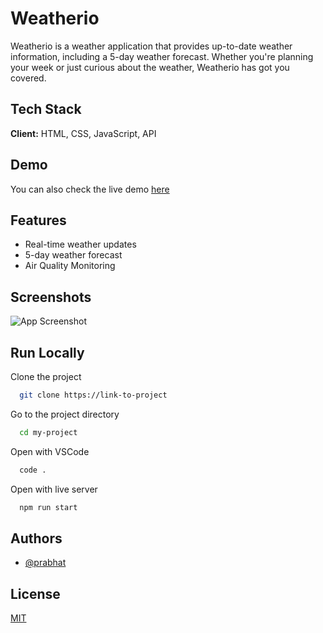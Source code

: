 
# Weatherio

Weatherio is a weather application that provides up-to-date weather information, including a 5-day weather forecast. Whether you're planning your week or just curious about the weather, Weatherio has got you covered.

## Tech Stack

**Client:** HTML, CSS, JavaScript, API

## Demo

You can also check the live demo [here](https://weatherio-prabhat.vercel.app/#/current-location)

## Features

- Real-time weather updates
-  5-day weather forecast
- Air Quality Monitoring 

## Screenshots

![App Screenshot]((https://github.com/Prabhat2912/weatherio/assets/114847239/b3af7bca-f74f-477a-892a-a1ec49bade22)
)

## Run Locally

Clone the project

```bash
  git clone https://link-to-project
```

Go to the project directory

```bash
  cd my-project
```

Open with VSCode

```bash
  code .
```

Open with live server

```bash
  npm run start
```


## Authors

- [@prabhat](https://www.github.com/Prabhat2912)

## License

[MIT](https://choosealicense.com/licenses/mit/)

